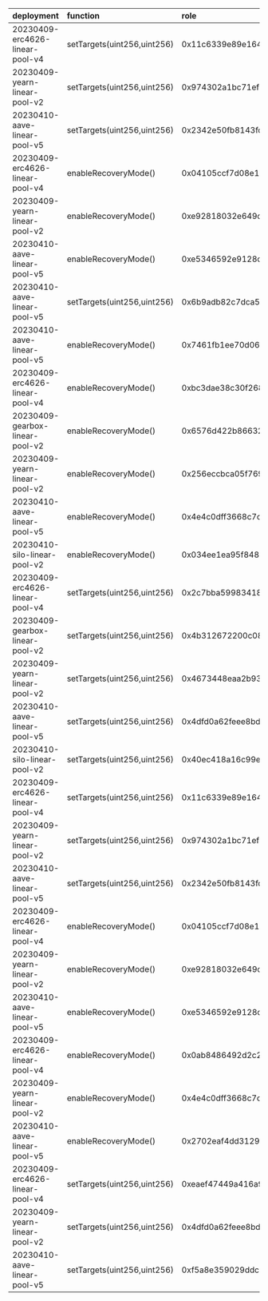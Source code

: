 | deployment                      | function                    | role                                                               | chain    | caller              | caller_address                             |
|:--------------------------------|:----------------------------|:-------------------------------------------------------------------|:---------|:--------------------|:-------------------------------------------|
| 20230409-erc4626-linear-pool-v4 | setTargets(uint256,uint256) | 0x11c6339e89e16488a1313c9f7051a3490329dc37abba0d7977c55cd5222a178e | arbitrum | multisigs/lm        | 0xc38c5f97B34E175FFd35407fc91a937300E33860 |
| 20230409-yearn-linear-pool-v2   | setTargets(uint256,uint256) | 0x974302a1bc71ef8302d15789d6b2a06a3415d4387cce71f03fe386e816539c3a | arbitrum | multisigs/lm        | 0xc38c5f97B34E175FFd35407fc91a937300E33860 |
| 20230410-aave-linear-pool-v5    | setTargets(uint256,uint256) | 0x2342e50fb8143fdbef50d38a2b88596172ad4e0c57a39fdbf27bc56c02d3bba3 | arbitrum | multisigs/lm        | 0xc38c5f97B34E175FFd35407fc91a937300E33860 |
| 20230409-erc4626-linear-pool-v4 | enableRecoveryMode()        | 0x04105ccf7d08e1e33d81a35a5ced3da44c613e81d864b1e22b1f3d54c5c37c8b | arbitrum | multisigs/emergency | 0xf404C5a0c02397f0908A3524fc5eb84e68Bbe60D |
| 20230409-yearn-linear-pool-v2   | enableRecoveryMode()        | 0xe92818032e649cabfbbf9828641b240d0c8a4ac9437a937f8e99c6b9f92d0fb8 | arbitrum | multisigs/emergency | 0xf404C5a0c02397f0908A3524fc5eb84e68Bbe60D |
| 20230410-aave-linear-pool-v5    | enableRecoveryMode()        | 0xe5346592e9128cab4378e32315f1836824e56d46f901b9e6bafa554e72c9585a | arbitrum | multisigs/emergency | 0xf404C5a0c02397f0908A3524fc5eb84e68Bbe60D |
| 20230410-aave-linear-pool-v5    | setTargets(uint256,uint256) | 0x6b9adb82c7dca579c077378378d6545465281a86df1446c72ddf4c888f40e0b0 | gnosis   | multisigs/lm        | 0x14969B55a675d13a1700F71A37511bc22D90155a |
| 20230410-aave-linear-pool-v5    | enableRecoveryMode()        | 0x7461fb1ee70d064228f527e7d349d2429d9abb1a2ec29524519c9dd586f8f3c6 | gnosis   | multisigs/emergency | 0xd6110A7756080a4e3BCF4e7EBBCA8E8aDFBC9962 |
| 20230409-erc4626-linear-pool-v4 | enableRecoveryMode()        | 0xbc3dae38c30f2686b160e7154a2d649e84222b9f9de4e3347380cd82f23771ad | mainnet  | multisigs/emergency | 0xA29F61256e948F3FB707b4b3B138C5cCb9EF9888 |
| 20230409-gearbox-linear-pool-v2 | enableRecoveryMode()        | 0x6576d422b86632e2199a13b9ed43bb27cfa9a1e2f521809e4a9efaa1853c5c1c | mainnet  | multisigs/emergency | 0xA29F61256e948F3FB707b4b3B138C5cCb9EF9888 |
| 20230409-yearn-linear-pool-v2   | enableRecoveryMode()        | 0x256eccbca05f769e9349017e92e50ee5d1801d9afbbaf9f6986f61d8ccfb6cb0 | mainnet  | multisigs/emergency | 0xA29F61256e948F3FB707b4b3B138C5cCb9EF9888 |
| 20230410-aave-linear-pool-v5    | enableRecoveryMode()        | 0x4e4c0dff3668c7cab151f99058e4bb3470cdb320ea5c7584fdf29c1bef04a196 | mainnet  | multisigs/emergency | 0xA29F61256e948F3FB707b4b3B138C5cCb9EF9888 |
| 20230410-silo-linear-pool-v2    | enableRecoveryMode()        | 0x034ee1ea95f848440061786bb02a338bc9a003951046d1386ab163bf1fb70192 | mainnet  | multisigs/emergency | 0xA29F61256e948F3FB707b4b3B138C5cCb9EF9888 |
| 20230409-erc4626-linear-pool-v4 | setTargets(uint256,uint256) | 0x2c7bba59983418a55126cdd07a69d73a710ec5fa3366f5b12c369de97d43492e | mainnet  | multisigs/lm        | 0xc38c5f97B34E175FFd35407fc91a937300E33860 |
| 20230409-gearbox-linear-pool-v2 | setTargets(uint256,uint256) | 0x4b312672200c08d2c4cf1f7d13db3ff0e024832e23c8b2de5c0b1f6e63cb29ca | mainnet  | multisigs/lm        | 0xc38c5f97B34E175FFd35407fc91a937300E33860 |
| 20230409-yearn-linear-pool-v2   | setTargets(uint256,uint256) | 0x4673448eaa2b93f1384adf0af721394d754d2bd69f9d18a3f01ba7f4ea6f500c | mainnet  | multisigs/lm        | 0xc38c5f97B34E175FFd35407fc91a937300E33860 |
| 20230410-aave-linear-pool-v5    | setTargets(uint256,uint256) | 0x4dfd0a62feee8bdacf3d08393f0afa366dfb2d19ae771c9f9d206ccbe5d45202 | mainnet  | multisigs/lm        | 0xc38c5f97B34E175FFd35407fc91a937300E33860 |
| 20230410-silo-linear-pool-v2    | setTargets(uint256,uint256) | 0x40ec418a16c99e189ca5a9d18950f34ffeb1ff1cc484566f9b178c59f304bf31 | mainnet  | multisigs/lm        | 0xc38c5f97B34E175FFd35407fc91a937300E33860 |
| 20230409-erc4626-linear-pool-v4 | setTargets(uint256,uint256) | 0x11c6339e89e16488a1313c9f7051a3490329dc37abba0d7977c55cd5222a178e | optimism | multisigs/lm        | 0x09Df1626110803C7b3b07085Ef1E053494155089 |
| 20230409-yearn-linear-pool-v2   | setTargets(uint256,uint256) | 0x974302a1bc71ef8302d15789d6b2a06a3415d4387cce71f03fe386e816539c3a | optimism | multisigs/lm        | 0x09Df1626110803C7b3b07085Ef1E053494155089 |
| 20230410-aave-linear-pool-v5    | setTargets(uint256,uint256) | 0x2342e50fb8143fdbef50d38a2b88596172ad4e0c57a39fdbf27bc56c02d3bba3 | optimism | multisigs/lm        | 0x09Df1626110803C7b3b07085Ef1E053494155089 |
| 20230409-erc4626-linear-pool-v4 | enableRecoveryMode()        | 0x04105ccf7d08e1e33d81a35a5ced3da44c613e81d864b1e22b1f3d54c5c37c8b | optimism | multisigs/emergency | 0xd4c87b33afcE39F1E3F4aF1ce8fFFF7241d9128B |
| 20230409-yearn-linear-pool-v2   | enableRecoveryMode()        | 0xe92818032e649cabfbbf9828641b240d0c8a4ac9437a937f8e99c6b9f92d0fb8 | optimism | multisigs/emergency | 0xd4c87b33afcE39F1E3F4aF1ce8fFFF7241d9128B |
| 20230410-aave-linear-pool-v5    | enableRecoveryMode()        | 0xe5346592e9128cab4378e32315f1836824e56d46f901b9e6bafa554e72c9585a | optimism | multisigs/emergency | 0xd4c87b33afcE39F1E3F4aF1ce8fFFF7241d9128B |
| 20230409-erc4626-linear-pool-v4 | enableRecoveryMode()        | 0x0ab8486492d2c210b3e25cbe0edc6da056cb86a87d97e1505c437891d0feeb8a | polygon  | multisigs/emergency | 0x3c58668054c299bE836a0bBB028Bee3aD4724846 |
| 20230409-yearn-linear-pool-v2   | enableRecoveryMode()        | 0x4e4c0dff3668c7cab151f99058e4bb3470cdb320ea5c7584fdf29c1bef04a196 | polygon  | multisigs/emergency | 0x3c58668054c299bE836a0bBB028Bee3aD4724846 |
| 20230410-aave-linear-pool-v5    | enableRecoveryMode()        | 0x2702eaf4dd3129a963b411073e79e54b4810837c737bfa553cf21c7628be4564 | polygon  | multisigs/emergency | 0x3c58668054c299bE836a0bBB028Bee3aD4724846 |
| 20230409-erc4626-linear-pool-v4 | setTargets(uint256,uint256) | 0xeaef47449a416a9bfb2deedb72095ad8e87e585b1673098647a2d5afba27843b | polygon  | multisigs/lm        | 0xc38c5f97B34E175FFd35407fc91a937300E33860 |
| 20230409-yearn-linear-pool-v2   | setTargets(uint256,uint256) | 0x4dfd0a62feee8bdacf3d08393f0afa366dfb2d19ae771c9f9d206ccbe5d45202 | polygon  | multisigs/lm        | 0xc38c5f97B34E175FFd35407fc91a937300E33860 |
| 20230410-aave-linear-pool-v5    | setTargets(uint256,uint256) | 0xf5a8e359029ddcb834519348eb7904a82bab363d7e75f3de00bbee8e0b94ea44 | polygon  | multisigs/lm        | 0xc38c5f97B34E175FFd35407fc91a937300E33860 |